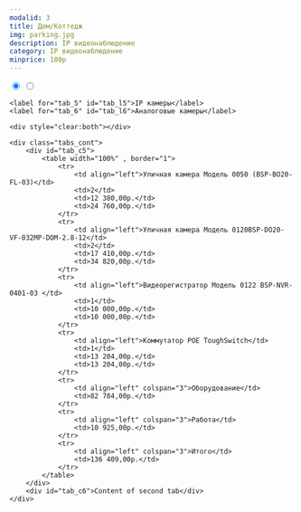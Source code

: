 ```yaml
---
modalid: 3
title: Дом/Коттедж
img: parking.jpg
description: IP видеонаблюдение
category: IP видеонаблюдение
minprice: 100р
---
```


<section class="tabs">
    <input id="tab_5" type="radio" name="tab3" checked="checked"/>
    <input id="tab_6" type="radio" name="tab3"/>

    <label for="tab_5" id="tab_l5">IP камеры</label>
    <label for="tab_6" id="tab_l6">Аналоговые камеры</label>

    <div style="clear:both"></div>

    <div class="tabs_cont">
        <div id="tab_c5">
            <table width="100%" , border="1">
                <tr>
                    <td align="left">Уличная камера Модель 0050 (BSP-BO20-FL-03)</td>
                    <td>2</td>
                    <td>12 380,00р.</td>
                    <td>24 760,00р.</td>
                </tr>
                <tr>
                    <td align="left">Уличная камера Модель 0120BSP-DO20-VF-032MP-DOM-2.8-12</td>
                    <td>2</td>
                    <td>17 410,00р.</td>
                    <td>34 820,00р.</td>
                </tr>
                <tr>
                    <td align="left">Видеорегистратор Модель 0122 BSP-NVR-0401-03 </td>
                    <td>1</td>
                    <td>10 000,00р.</td>
                    <td>10 000,00р.</td>
                </tr>
                <tr>
                    <td align="left">Коммутатор POE ToughSwitch</td>
                    <td>1</td>
                    <td>13 204,00р.</td>
                    <td>13 204,00р.</td>
                </tr>
                <tr>
                    <td align="left" colspan="3">Оборудование</td>
                    <td>82 784,00р.</td>
                </tr>
                <tr>
                    <td align="left" colspan="3">Работа</td>
                    <td>10 925,00р.</td>
                </tr>
                <tr>
                    <td align="left" colspan="3">Итого</td>
                    <td>136 409,00р.</td>
                </tr>
            </table>
        </div>
        <div id="tab_c6">Content of second tab</div>
    </div>
</section>
